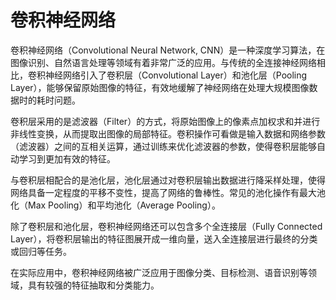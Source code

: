 # 卷积神经网络

卷积神经网络（Convolutional Neural Network, CNN）是一种深度学习算法，在图像识别、自然语言处理等领域有着非常广泛的应用。与传统的全连接神经网络相比，卷积神经网络引入了卷积层（Convolutional Layer）和池化层（Pooling Layer），能够保留原始图像的特征，有效地缓解了神经网络在处理大规模图像数据时的耗时问题。

卷积层采用的是滤波器（Filter）的方式，将原始图像上的像素点加权求和并进行非线性变换，从而提取出图像的局部特征。卷积操作可看做是输入数据和网络参数（滤波器）之间的互相关运算，通过训练来优化滤波器的参数，使得卷积层能够自动学习到更加有效的特征。

与卷积层相配合的是池化层，池化层通过对卷积层输出数据进行降采样处理，使得网络具备一定程度的平移不变性，提高了网络的鲁棒性。常见的池化操作有最大池化（Max Pooling）和平均池化（Average Pooling）。

除了卷积层和池化层，卷积神经网络还可以包含多个全连接层（Fully Connected Layer），将卷积层输出的特征图展开成一维向量，送入全连接层进行最终的分类或回归等任务。

在实际应用中，卷积神经网络被广泛应用于图像分类、目标检测、语音识别等领域，具有较强的特征抽取和分类能力。